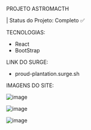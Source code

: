 PROJETO ASTROMACTH

| Status do Projeto: Completo ✅

TECNOLOGIAS: 
- React
- BootStrap 

LINK DO SURGE: 

- proud-plantation.surge.sh

IMAGENS DO SITE: 

![image](https://user-images.githubusercontent.com/98038433/173145359-23f50297-623a-495b-b194-a7b683b33a9b.png)

![image](https://user-images.githubusercontent.com/98038433/173145430-b72454f5-dc75-4355-bf12-39570d3a537e.png)

![image](https://user-images.githubusercontent.com/98038433/173145487-015d7792-5ebc-4d4b-928e-d981bd88f845.png)
